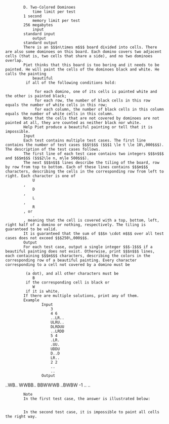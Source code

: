 			D. Two-Colored Dominoes
				time limit per test
			1 second
				memory limit per test
			256 megabytes
				input
			standard input
				output
			standard output
			There is an $$$n\times m$$$ board divided into cells. There are also some dominoes on this board. Each domino covers two adjacent cells (that is, two cells that share a side), and no two dominoes overlap.
			Piet thinks that this board is too boring and it needs to be painted. He will paint the cells of the dominoes black and white. He calls the painting 
				beautiful
			 if all of the following conditions hold:
			 
				 for each domino, one of its cells is painted white and the other is painted black; 
				 for each row, the number of black cells in this row equals the number of white cells in this row; 
				 for each column, the number of black cells in this column equals the number of white cells in this column. 
			Note that the cells that are not covered by dominoes are not painted at all, they are counted as neither black nor white.
			Help Piet produce a beautiful painting or tell that it is impossible.
			Input
			Each test contains multiple test cases. The first line contains the number of test cases $$$t$$$ ($$$1 \le t \le 10\,000$$$). The description of the test cases follows.
			The first line of each test case contains two integers $$$n$$$ and $$$m$$$ ($$$2\le n, m\le 500$$$).
			The next $$$n$$$ lines describe the tiling of the board, row by row from top to bottom. Each of these lines contains $$$m$$$ characters, describing the cells in the corresponding row from left to right. Each character is one of 
				U
			, 
				D
			, 
				L
			, 
				R
			, or 
				.
			, meaning that the cell is covered with a top, bottom, left, right half of a domino or nothing, respectively. The tiling is guaranteed to be valid.
			It is guaranteed that the sum of $$$n \cdot m$$$ over all test cases does not exceed $$$250\,000$$$.
			Output
			For each test case, output a single integer $$$-1$$$ if a beautiful painting does not exist. Otherwise, print $$$n$$$ lines, each containing $$$m$$$ characters, describing the colors in the corresponding row of a beautiful painting. Every character corresponding to a cell not covered by a domino must be 
				.
			 (a dot), and all other characters must be 
				B
			 if the corresponding cell is black or 
				W
			 if it is white.
			If there are multiple solutions, print any of them.
			Example
					Input
						3
						4 6
						..LR..
						ULRU..
						DLRDUU
						..LRDD
						5 4
						.LR.
						.UU.
						UDDU
						D..D
						LR..
						2 2
						..
						..
					Output
					
..WB..
WWBB..
BBWWWB
..BWBW
-1
..
..

			Note
			In the first test case, the answer is illustrated below: 
			 
			 
			In the second test case, it is impossible to paint all cells the right way.
